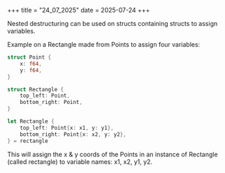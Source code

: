 +++
title = "24_07_2025"
date = 2025-07-24
+++

Nested destructuring can be used on structs containing structs to assign variables.

Example on a Rectangle made from Points to assign four variables:

```rust
struct Point {
    x: f64, 
    y: f64,
}

struct Rectangle {
    top_left: Point,
    bottom_right: Point,
}

let Rectangle {
    top_left: Point{x: x1, y: y1},
    bottom_right: Point{x: x2, y: y2},
} = rectangle
```

This will assign the x & y coords of the Points in an instance of Rectangle (called rectangle) to variable names: x1, x2, y1, y2.